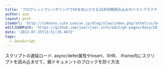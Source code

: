 ```yaml
---
title: 'プログレッシブレンダリングでUXを向上させるJS非同期読み込みのベストプラクティス | ゆっくりと…'
author: azu
layout: post
itemUrl: 'http://tokkono.cute.coocan.jp/blog/slow/index.php/xhtmlcss/best-practice-of-truly-async-js-loading/'
editJSONPath: 'https://github.com/jser/jser.info/edit/gh-pages/data/2013/07/index.json'
date: '2013-07-25T13:51:35.467Z'
tags:
  - JavaScript
---
```

スクリプトの遅延ロード.
async/defer属性やinsert、XHR、
iframe内にスクリプトを読み込ませて、親ドキュメントのブロックを防ぐ方法
